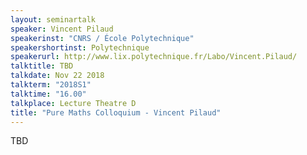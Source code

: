 ```yaml
---
layout: seminartalk
speaker: Vincent Pilaud
speakerinst: "CNRS / École Polytechnique"
speakershortinst: Polytechnique
speakerurl: http://www.lix.polytechnique.fr/Labo/Vincent.Pilaud/
talktitle: TBD
talkdate: Nov 22 2018
talkterm: "2018S1"
talktime: "16.00"
talkplace: Lecture Theatre D
title: "Pure Maths Colloquium - Vincent Pilaud"
---
```


TBD